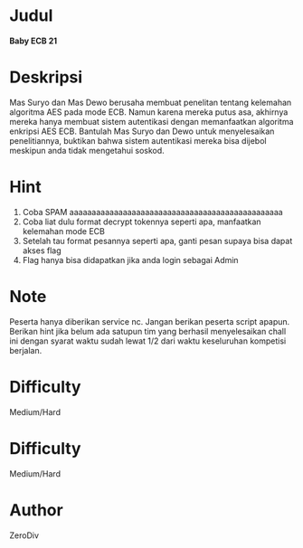 # Judul
**Baby ECB 21**

# Deskripsi
Mas Suryo dan Mas Dewo berusaha membuat penelitan tentang kelemahan algoritma AES pada mode ECB. Namun karena mereka putus asa, akhirnya mereka hanya membuat sistem autentikasi dengan memanfaatkan algoritma enkripsi AES ECB. Bantulah Mas Suryo dan Dewo untuk menyelesaikan penelitiannya, buktikan bahwa sistem autentikasi mereka bisa dijebol meskipun anda tidak mengetahui soskod.

# Hint
1. Coba SPAM aaaaaaaaaaaaaaaaaaaaaaaaaaaaaaaaaaaaaaaaaaaaaaaa
2. Coba liat dulu format decrypt tokennya seperti apa, manfaatkan kelemahan mode ECB
3. Setelah tau format pesannya seperti apa, ganti pesan supaya bisa dapat akses flag
4. Flag hanya bisa didapatkan jika anda login sebagai Admin

# Note
Peserta hanya diberikan service nc. Jangan berikan peserta script apapun.
Berikan hint jika belum ada satupun tim yang berhasil menyelesaikan chall ini dengan syarat waktu sudah lewat 1/2 dari waktu keseluruhan kompetisi berjalan.

# Difficulty
Medium/Hard

# Difficulty
Medium/Hard

# Author
ZeroDiv
